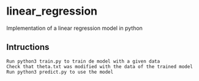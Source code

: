 # linear_regression
Implementation of a linear regression model in python

## Intructions
```
Run python3 train.py to train de model with a given data
Check that theta.txt was modified with the data of the trained model
Run python3 predict.py to use the model
```
